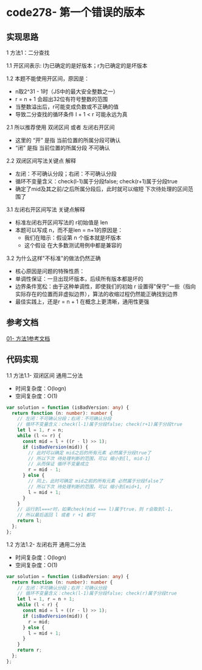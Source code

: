# code278- 第一个错误的版本

## 实现思路

1 方法1：二分查找

1.1 开区间表示: l为已确定的是好版本；r为已确定的是坏版本

1.2 本题不能使用开区间，原因是：
  - n取2^31 - 1时（JS中的最大安全整数之一）
  - r = n + 1 会超出32位有符号整数的范围
  - 当整数溢出后，r可能变成负数或不正确的值
  - 导致二分查找的循环条件 l + 1 < r 可能永远为真


2.1 所以推荐使用 双闭区间 或者 左闭右开区间
  - 这里的 “开” 是指 当前位置的所属分段可确认
  - “闭” 是指 当前位置的所属分段 不可确认


2.2 双闭区间写法关键点 解释
  - 左闭：不可确认分段；右闭：不可确认分段
  - 循环不变量含义：check(l-1)属于分段false; check(r+1)属于分段true
  - 确定了mid及其之前/之后所属分段后，此时就可以缩短 下次待处理的区间范围了
  

3.1 左闭右开区间写法 关键点解释
  - 标准左闭右开区间写法的 r初始值是 len
  - 本题可以写成 n，而不是len = n+1的原因是：
    - 我们在暗示：假设第 n 个版本就是坏版本
    - 这个假设 在大多数测试用例中都是兼容的

3.2 为什么这样"不标准"的做法仍然正确
  - 核心原因是问题的特殊性质：
  - 单调性保证：一旦出现坏版本，后续所有版本都是坏的
  - 边界条件宽松：由于这种单调性，即使我们的初始 r 设置得"保守"一些（指向实际存在的位置而非虚拟边界），算法的收缩过程仍然能正确找到边界
  - 最佳实践上，还是r = n + 1 在概念上更清晰，通用性更强


## 参考文档

[01- 方法1参考文档](https://leetcode.cn/problems/first-bad-version/solutions/825693/gong-shui-san-xie-shi-yong-jiao-hu-han-s-8hpv/)



## 代码实现

1.1 方法1.1- 双闭区间 通用二分法
  - 时间复杂度：O(logn)
  - 空间复杂度：O(1)

```ts
var solution = function (isBadVersion: any) {
  return function (n: number): number {
    // 左闭：不可确认分段；右闭：不可确认分段
    // 循环不变量含义：check(l-1)属于分段false; check(r+1)属于分段true
    let l = 1, r = n;
    while (l <= r) {
      const mid = l + ((r - l) >> 1);
      if (isBadVersion(mid)) {
        // 此时可以确定 mid之后的所有元素 必然属于分段true了
        // 所以下次 待处理判断的范围，可以 缩小到[l, mid-1]
        // 从而保证 循环不变量成立
        r = mid - 1;
      } else {
        // 同上，此时可确定 mid之前的所有元素 必然属于分段false了
        // 所以下次 待处理判断的范围，可以 缩小到[mid+1, r]
        l = mid + 1;
      }
    }
    // 运行到l===r时，如果check(mid === l)属于true，则 r会取到l-1，
    // 所以最后返回 l 或者 r +1 都可
    return l;
  };
};

```


1.2 方法1.2- 左闭右开 通用二分法
  - 时间复杂度：O(logn)
  - 空间复杂度：O(1)

```ts
var solution = function (isBadVersion: any) {
  return function (n: number): number {
    // 左闭：不可确认分段；右开：可确认分段
    // 循环不变量含义：check(l-1)属于分段false; check(r)属于分段true
    let l = 1, r = n + 1;
    while (l < r) {
      const mid = l + ((r - l) >> 1);
      if (isBadVersion(mid)) {
        r = mid;
      } else {
        l = mid + 1;
      }
    }
    return r;
  };
};
```